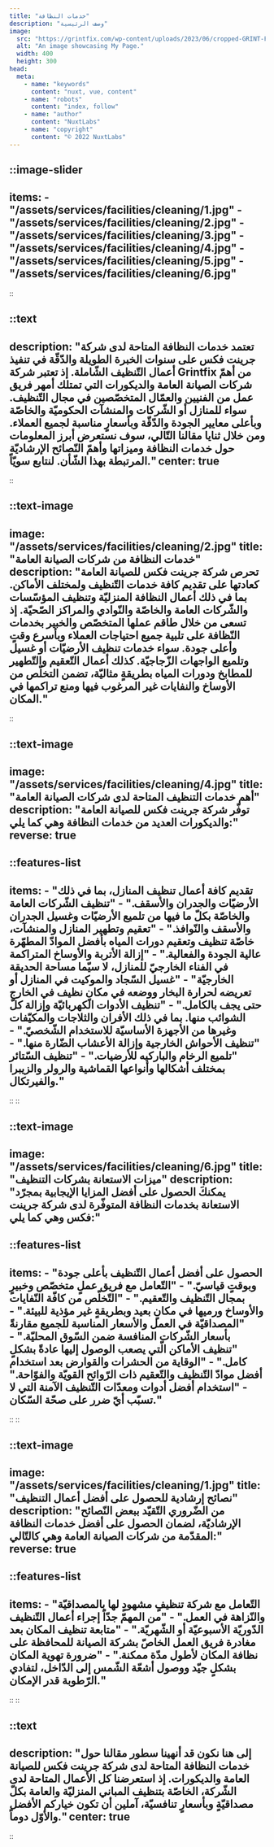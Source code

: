 ```yaml
---
title: "خدمات النظافة"
description: "وصف الرئيسية"
image:
  src: "https://grintfix.com/wp-content/uploads/2023/06/cropped-GRINT-FIX--e1690822820604.png"
  alt: "An image showcasing My Page."
  width: 400
  height: 300
head:
  meta:
    - name: "keywords"
      content: "nuxt, vue, content"
    - name: "robots"
      content: "index, follow"
    - name: "author"
      content: "NuxtLabs"
    - name: "copyright"
      content: "© 2022 NuxtLabs"
---
```


::image-slider
---
items: 
    - "/assets/services/facilities/cleaning/1.jpg"
    - "/assets/services/facilities/cleaning/2.jpg"
    - "/assets/services/facilities/cleaning/3.jpg"
    - "/assets/services/facilities/cleaning/4.jpg"
    - "/assets/services/facilities/cleaning/5.jpg"
    - "/assets/services/facilities/cleaning/6.jpg"
---
::


::text
---
description: "تعتمد خدمات النظافة المتاحة لدى شركة جرينت فكس على سنوات الخبرة الطويلة والدّقّة في تنفيذ أعمال التّنظيف الشّاملة. إذ تعتبر شركة Grintfix من أهمّ شركات الصيانة العامة والديكورات التي تمتلك أمهر فريق عمل من الفنيين والعمّال المتخصّصين في مجال التّنظيف. سواء للمنازل أو الشّركات والمنشآت الحكوميّة والخاصّة وبأعلى معايير الجودة والدّقّة وبأسعارٍ مناسبة لجميع العملاء. ومن خلال ثنايا مقالنا التّالي، سوف نستعرض أبرز المعلومات حول خدمات النظافة وميزاتها وأهمّ النّصائح الإرشاديّة المرتبطة بهذا الشّأن. لنتابع سويّاً."
center: true
---
::


::text-image
---
image: "/assets/services/facilities/cleaning/2.jpg"
title: "خدمات النظافة من شركات الصيانة العامة"
description: "تحرص شركة جرينت فكس للصيانة العامة كعادتها على تقديم كافة خدمات التّنظيف ولمختلف الأماكن. بما في ذلك أعمال النظافة المنزليّة وتنظيف المؤسّسات والشّركات العامة والخاصّة والنّوادي والمراكز الصّحيّة. إذ تسعى من خلال طاقم عملها المتخصّص والخبير بخدمات النّظافة على تلبية جميع احتياجات العملاء وبأسرع وقتٍ وأعلى جودة. سواء خدمات تنظيف الأرضيّات أو غسيل وتلميع الواجهات الزّجاجيّة. كذلك أعمال التّعقيم والتّطهير للمطابخ ودورات المياه بطريقةٍ مثاليّة، تضمن التخلّص من الأوساخ والنفايات غير المرغوب فيها ومنع تراكمها في المكان."
---
::


::text-image
---
image: "/assets/services/facilities/cleaning/4.jpg"
title: "أهم خدمات التنظيف المتاحة لدى شركات الصيانة العامة"
description: "توفّر شركة جرينت فكس للصيانة العامة والديكورات العديد من خدمات النظافة وهي كما يلي:"
reverse: true
---
::features-list
---
items: 
    - "تقديم كافة أعمال تنظيف المنازل، بما في ذلك الأرضيّات والجدران والأسقف."
    - "تنظيف الشّركات العامة والخاصّة بكلّ ما فيها من تلميع الأرضيّات وغسيل الجدران والأسقف والنّوافذ."
    - "تعقيم وتطهير المنازل والمنشآت، خاصّة تنظيف وتعقيم دورات المياه بأفضل الموادّ المطهّرة عالية الجودة والفعالية."
    - "إزالة الأتربة والأوساخ المتراكمة في الفناء الخارجيّ للمنازل، لا سيّما مساحة الحديقة الخارجيّة"
    - "غسيل السّجاد والموكيت في المنازل أو تعريضه لحرارة البخار ووضعه في مكانٍ نظيف في الخارج حتى يجف بالكامل."
    - "تنظيف الأدوات الكهربائيّة وإزالة كلّ الشوائب منها. بما في ذلك الأفران والثلاجات والمكيّفات وغيرها من الأجهزة الأساسيّة للاستخدام الشّخصيّ."
    - "تنظيف الأحواش الخارجية وإزالة الأعشاب الضّارة منها."
    - "تلميع الرخام والباركيه للأرضيات."
    - "تنظيف السّتائر بمختلف أشكالها وأنواعها القماشية والرولر والزيبرا والفيرتكال."
---
::
::


::text-image
---
image: "/assets/services/facilities/cleaning/6.jpg"
title: "ميزات الاستعانة بشركات التنظيف"
description: "يمكنكَ الحصول على أفضل المزايا الإيجابية بمجرّد الاستعانة بخدمات النظافة المتوفّرة لدى شركة جرينت فكس وهي كما يلي:"
---
::features-list
---
items: 
    - "الحصول على أفضل أعمال التّنظيف بأعلى جودة وبوقتٍ قياسيّ."
    - "التّعامل مع فريق عملٍ متخصّص وخبيرٍ بمجال التّنظيف والتّعقيم."
    - "التّخلّص من كافّة النّفايات والأوساخ ورميها في  مكانٍ بعيد وبطريقةٍ غير مؤذية للبيئة."
    - "المصداقيّة في العمل والأسعار المناسبة للجميع مقارنةً بأسعار الشّركات المنافسة ضمن السّوق المحليّة."
    - "تنظيف الأماكن الّتي يصعب الوصول إليها عادةً بشكلٍ كامل."
    - "الوقاية من الحشرات والقوارض بعد استخدام أفضل موادّ التّنظيف والتّعقيم ذات الرّوائح القويّة والفوّاحة."
    - "استخدام أفضل أدوات ومعدّات التّنظيف الآمنة التي لا تسبّب أيّ ضرر على صحّة السّكان."
---
::
::



::text-image
---
image: "/assets/services/facilities/cleaning/1.jpg"
title: "نصائح إرشادية للحصول على أفضل أعمال التنظيف"
description: "من الضّروري التّقيّد ببعض النّصائح الإرشاديّة، لضمان الحصول على أفضل خدمات النظافة المقدّمة من شركات الصيانة العامة وهي كالتّالي:"
reverse: true
---
::features-list
---
items: 
    - "التّعامل مع شركة تنظيفٍ مشهودٍ لها بالمصداقيّة والنّزاهة في العمل."
    - "من المهمّ جدّاً إجراء أعمال التّنظيف الدّوريّة الأسبوعيّة أو الشّهريّة."
    - "متابعة تنظيف المكان بعد مغادرة فريق العمل الخاصّ بشركة الصيانة للمحافظة على نظافة المكان لأطول مدّة ممكنة."
    - "ضرورة تهوية المكان بشكلٍ جيّد ووصول أشعّة الشّمس إلى الدّاخل، لتفادي الرّطوبة قدر الإمكان."
---
::
::


::text
---
description: "إلى هنا نكون قد أنهينا سطور مقالنا حول خدمات النظافة المتاحة لدى شركة جرينت فكس للصيانة العامة والديكورات. إذ استعرضنا كل الأعمال المتاحة لدى الشّركة، الخاصّة بتنظيف المباني المنزليّة والعامة بكلّ مصداقيّةٍ وبأسعارٍ تنافسيّة، آملين أن تكون خياركم الأفضل والأوّل دوماً."
center: true
---
::